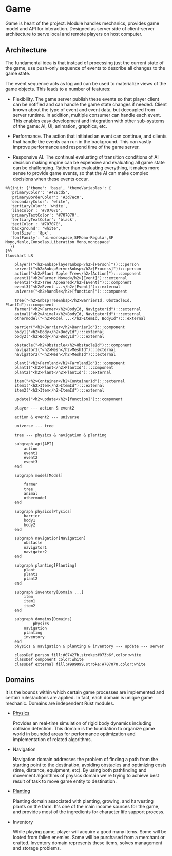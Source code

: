 # Game

Game is heart of the project. Module handles mechanics, 
provides game model and API for interaction.
Designed as server side of client-server architecture
to serve local and remote players on host computer.

## Architecture

The fundamental idea is that instead of processing just the current state of the game,
use push-only sequence of events to describe all changes to the game state.

The event sequence acts as log and can be used to materialize views of the game objects.
This leads to a number of features:

*   Flexibility. The game server publish these events so that player client can be notified and
    can handle the game state changes if needed. Client known about the type of event and
    event data, but decoupled from server runtime. In addition, multiple consumer can handle each event.
    This enables easy development and integration with other sub-systems of the game: AI, UI, animation, graphics, etc.

*   Performance. The action that initiated an event can continue,
    and clients that handle the events can run in the background.
    This can vastly improve performance and respond time of the game server.

*   Responsive AI. The continual evaluating of transition conditions
    of AI decision making engine can be expensive and evaluating all game state
    can be challenging. Rather than evaluating everything,
    it makes more sense to provide game events, so that the AI
    can make complex decisions when these events occur.

```mermaid
%%{init: {'theme': 'base', 'themeVariables': {
  'primaryColor': '#428cd5',
  'primaryBorderColor': '#3d7ec0',
  'secondaryColor': 'white',
  'tertiaryColor': 'white',
  'lineColor': '#707070',
  'primaryTextColor': '#707070',
  'tertiaryTextColor': 'black',
  'textColor': '#707070',
  'background': 'white',
  'fontSize': '8px',
  'fontFamily': 'ui-monospace,SFMono-Regular,SF Mono,Menlo,Consolas,Liberation Mono,monospace'
  }}
}%%
flowchart LR

	player(("<h2>&nbspPlayer&nbsp</h2>[Person]")):::person
	server(("<h2>&nbspServer&nbsp</h2>[Process]")):::person
	action("<h2>Plant Apple Tree</h2>[Action]"):::component
	event1("<h2>Farmer Moved</h2>[Event]"):::external
	event2("<h2>Tree Appeared</h2>[Event]"):::component
	event3("<h2>Event ...</h2>[Event]"):::external
	universe("<h2>handle</h2>[function]"):::component
	
	tree("<h2>&nbspTree&nbsp</h2>BarrierId, ObstacleId, PlantId"):::component
	farmer("<h2>Farmer</h2>BodyId, NavigatorId"):::external
	animal("<h2>Animal</h2>BodyId, NavigatorId"):::external
	othermodel("<h2>Model ...</h2>ItemId, BodyId"):::external
	
	barrier("<h2>Barrier</h2>BarrierId"):::component
	body1("<h2>Body</h2>BodyId"):::external
	body2("<h2>Body</h2>BodyId"):::external
	
	obstacle("<h2>Obstacle</h2>ObstacleId"):::component
	navigator1("<h2>Mesh</h2>MeshId"):::external
	navigator2("<h2>Mesh</h2>MeshId"):::external
	
	plant("<h2>Farmland</h2>FarmlandId"):::component
	plant1("<h2>Plant</h2>PlantId"):::component
	plant2("<h2>Plant</h2>PlantId"):::external
	
	item("<h2>Container</h2>ContainerId"):::external
	item1("<h2>Item</h2>ItemId"):::external
	item2("<h2>Item</h2>ItemId"):::external
	
	update("<h2>update</h2>[function]"):::component
	
	player --- action & event2
	
	action & event2 --- universe
	
	universe --- tree
	
	tree --- physics & navigation & planting
	
	subgraph api[API]
		action
		event1
		event2
		event3
	end
	
	subgraph model[Model]
	
		farmer
		tree
		animal
		othermodel
	end
	
	subgraph physics[Physics]
		barrier
		body1
		body2
	end
	
	subgraph navigation[Navigation]
		obstacle
		navigator1
		navigator2
	end
	
	subgraph planting[Planting]
		plant
		plant1
		plant2
	end
	
	subgraph inventory[Domain ...]
		item
		item1
		item2
	end
	
	subgraph domains[Domains]
	        physics
		navigation
		planting 
		inventory
	end
	physics & navigation & planting & inventory --- update --- server

	classDef person fill:#07427b,stroke:#073b6f,color:white
	classDef component color:white
	classDef external fill:#999999,stroke:#707070,color:white

```

## Domains

It is the bounds within which certain game processes are implemented
and certain rules/actions are applied. In fact, each domain is unique game mechanic.
Domains are independent Rust modules.

*   [Physics](src/domains/physics.rs)

    Provides an real-time simulation of rigid body dynamics including collision detection.
    This domain is the foundation to organize game world in bounded areas for performance optimization
    and implementation of related algorithms.

*   Navigation

    Navigation domain addresses the problem of finding a path from the starting point to the destination,
    avoiding obstacles and optimizing costs (time, distance, equipment, etc).
    By using both pathfinding and movement algorithms of physics domain
    we're trying to achieve best result of task to move game entity to destination.

*   [Planting](src/domains/planting.rs)

    Planting domain associated with planting, growing, and harvesting plants on the farm.
    It's one of the main income sources for the game, and provides most of the ingredients
    for character life support process.

*   Inventory

    While playing game, player will acquire a good many items. Some will be looted from fallen enemies.
    Some will be purchased from a merchant or crafted.
    Inventory domain represents these items, solves management and storage problems.
